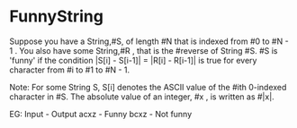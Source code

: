# FunnyString
Suppose you have a String,#S, of length #N  that is indexed from #0 to #N - 1 . You also have some String,#R , that is the #reverse of String #S.  #S is 'funny' if the condition |S[i] - S[i-1]| = |R[i] - R[i-1]|  is true for every character from #i to #1 to #N - 1.

Note: For some String S, S[i] denotes the ASCII value of the #ith  0-indexed character in #S. The absolute value of an integer, #x , is written as #|x|.

EG: Input - Output
acxz - Funny
bcxz - Not funny
